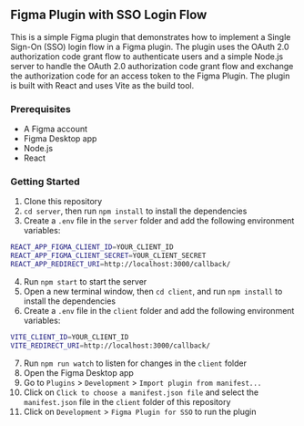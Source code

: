 ## Figma Plugin with SSO Login Flow

This is a simple Figma plugin that demonstrates how to implement a Single Sign-On (SSO) login flow in a Figma plugin. The plugin uses the OAuth 2.0 authorization code grant flow to authenticate users and a simple Node.js server to handle the OAuth 2.0 authorization code grant flow and exchange the authorization code for an access token to the Figma Plugin. The plugin is built with React and uses Vite as the build tool.

### Prerequisites
- A Figma account
- Figma Desktop app
- Node.js
- React

### Getting Started
1. Clone this repository
2. `cd server`, then run `npm install` to install the dependencies
3. Create a `.env` file in the `server` folder and add the following environment variables:
```bash
REACT_APP_FIGMA_CLIENT_ID=YOUR_CLIENT_ID
REACT_APP_FIGMA_CLIENT_SECRET=YOUR_CLIENT_SECRET
REACT_APP_REDIRECT_URI=http://localhost:3000/callback/
```
4. Run `npm start` to start the server
5. Open a new terminal window, then `cd client`, and run `npm install` to install the dependencies
6. Create a `.env` file in the `client` folder and add the following environment variables:
```bash
VITE_CLIENT_ID=YOUR_CLIENT_ID
VITE_REDIRECT_URI=http://localhost:3000/callback/
```
7. Run `npm run watch` to listen for changes in the `client` folder
8. Open the Figma Desktop app
9. Go to `Plugins` > `Development` > `Import plugin from manifest...`
10. Click on `Click to choose a manifest.json file` and select the `manifest.json` file in the `client` folder of this repository
11. Click on `Development` > `Figma Plugin for SSO` to run the plugin
